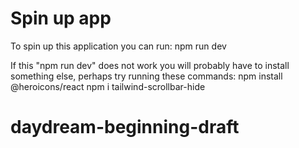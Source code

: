 # Spin up app

To spin up this application you can run:
    npm run dev

If this "npm run dev" does not work you will probably have to install something else, perhaps try running these commands:
    npm install @heroicons/react
    npm i tailwind-scrollbar-hide 
# daydream-beginning-draft
